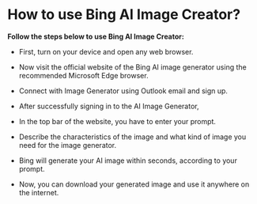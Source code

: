 # How to use Bing AI Image Creator?

**Follow the steps below to use Bing AI Image Creator:**


* First, turn on your device and open any web browser.

* Now visit the official website of the Bing AI image generator using the recommended Microsoft Edge browser.

* Connect with Image Generator using Outlook email and sign up.

* After successfully signing in to the AI Image Generator,

* In the top bar of the website, you have to enter your prompt.

* Describe the characteristics of the image and what kind of image you need for the image generator.

* Bing will generate your AI image within seconds, according to your prompt.

* Now, you can download your generated image and use it anywhere on the internet.
